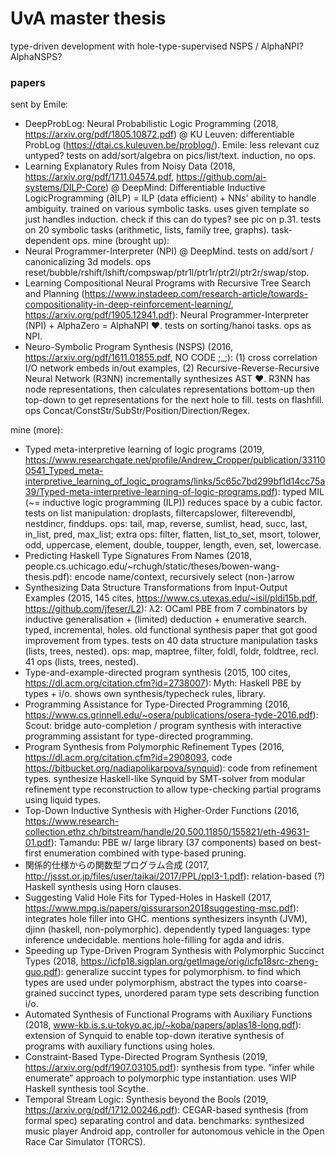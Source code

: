 # UvA master thesis

type-driven development with hole-type-supervised NSPS / AlphaNPI? AlphaNSPS?

### papers

sent by Emile:
- DeepProbLog: Neural Probabilistic Logic Programming (2018, https://arxiv.org/pdf/1805.10872.pdf) @ KU Leuven: differentiable ProbLog (https://dtai.cs.kuleuven.be/problog/). Emile: less relevant cuz untyped? tests on add/sort/algebra on pics/list/text. induction, no ops.
- Learning Explanatory Rules from Noisy Data (2018, https://arxiv.org/pdf/1711.04574.pdf, https://github.com/ai-systems/DILP-Core) @ DeepMind: Differentiable Inductive LogicProgramming (∂ILP) = ILP (data efficient) + NNs' ability to handle ambiguity. trained on various symbolic tasks. uses given template so just handles induction. check if this can do types? see pic on p.31. tests on 20 symbolic tasks (arithmetic, lists, family tree, graphs). task-dependent ops.
mine (brought up):
- Neural Programmer-Interpreter (NPI) @ DeepMind. tests on add/sort / canonicalizing 3d models. ops reset/bubble/rshift/lshift/compswap/ptr1l/ptr1r/ptr2l/ptr2r/swap/stop.
- Learning Compositional Neural Programs with Recursive Tree Search and Planning (https://www.instadeep.com/research-article/towards-compositionality-in-deep-reinforcement-learning/, https://arxiv.org/pdf/1905.12941.pdf): Neural Programmer-Interpreter (NPI) + AlphaZero = AlphaNPI ❤️. tests on sorting/hanoi tasks. ops as NPI.
- Neuro-Symbolic Program Synthesis (NSPS) (2016, https://arxiv.org/pdf/1611.01855.pdf, NO CODE ;_;): (1) cross correlation I/O network embeds in/out examples, (2) Recursive-Reverse-Recursive Neural Network (R3NN) incrementally synthesizes AST ❤️. R3NN has node representations, then calculates representations bottom-up then top-down to get representations for the next hole to fill. tests on flashfill. ops Concat/ConstStr/SubStr/Position/Direction/Regex.

mine (more):
- Typed meta-interpretive learning of logic programs (2019, https://www.researchgate.net/profile/Andrew_Cropper/publication/331100541_Typed_meta-interpretive_learning_of_logic_programs/links/5c65c7bd299bf1d14cc75a39/Typed-meta-interpretive-learning-of-logic-programs.pdf): typed MIL (~= inductive logic programming (ILP)) reduces space by a cubic factor. tests on list manipulation: droplasts, filtercapslower, filterevendbl, nestdincr, finddups. ops: tail, map, reverse, sumlist, head, succ, last, in_list, pred, max_list; extra ops: filter, flatten, list_to_set, msort, tolower, odd, uppercase, element, double, toupper, length, even, set, lowercase.
- Predicting Haskell Type Signatures From Names (2018, people.cs.uchicago.edu/~rchugh/static/theses/bowen-wang-thesis.pdf): encode name/context, recursively select (non-)arrow
- Synthesizing Data Structure Transformations from Input-Output Examples (2015, 145 cites, https://www.cs.utexas.edu/~isil/pldi15b.pdf, https://github.com/jfeser/L2): λ2: OCaml PBE from 7 combinators by inductive generalisation + (limited) deduction + enumerative search. typed, incremental, holes. old functional synthesis paper that got good improvement from types. tests on 40 data structure manipulation tasks (lists, trees, nested). ops: map, maptree, filter, foldl, foldr, foldtree, recl. 41 ops (lists, trees, nested).
- Type-and-example-directed program synthesis (2015, 100 cites, https://dl.acm.org/citation.cfm?id=2738007): Myth: Haskell PBE by types + i/o. shows own synthesis/typecheck rules, library.
- Programming Assistance for Type-Directed Programming (2016, https://www.cs.grinnell.edu/~osera/publications/osera-tyde-2016.pdf): Scout: bridge auto-completion / program synthesis with interactive programming assistant for type-directed programming.
- Program Synthesis from Polymorphic Refinement Types (2016, https://dl.acm.org/citation.cfm?id=2908093, code https://bitbucket.org/nadiapolikarpova/synquid): code from refinement types. synthesize Haskell-like Synquid by SMT-solver from modular refinement type reconstruction to allow type-checking partial programs using liquid types.
- Top-Down Inductive Synthesis with Higher-Order Functions (2016, https://www.research-collection.ethz.ch/bitstream/handle/20.500.11850/155821/eth-49631-01.pdf): Tamandu: PBE w/ large library (37 components) based on best-first enumeration combined with type-based pruning.
- 関係的仕様からの関数型プログラム合成 (2017, http://jssst.or.jp/files/user/taikai/2017/PPL/ppl3-1.pdf): relation-based (?) Haskell synthesis using Horn clauses.
- Suggesting Valid Hole Fits for Typed-Holes in Haskell (2017, https://www.mpg.is/papers/gissurarson2018suggesting-msc.pdf): integrates hole filler into GHC. mentions synthesizers insynth (JVM), djinn (haskell, non-polymorphic). dependently typed languages: type inference undecidable. mentions hole-filling for agda and idris.
- Speeding up Type-Driven Program Synthesis with Polymorphic Succinct Types (2018, https://icfp18.sigplan.org/getImage/orig/icfp18src-zheng-guo.pdf): generalize succint types for polymorphism. to find which types are used under polymorphism, abstract the types into coarse-grained succinct types, unordered param type sets describing function i/o.
- Automated Synthesis of Functional Programs with Auxiliary Functions (2018, www-kb.is.s.u-tokyo.ac.jp/~koba/papers/aplas18-long.pdf): extension of Synquid to enable top-down iterative synthesis of programs with auxiliary functions using holes.
- Constraint-Based Type-Directed Program Synthesis (2019, https://arxiv.org/pdf/1907.03105.pdf): synthesis from type. “infer while enumerate” approach to polymorphic type instantiation. uses WIP Haskell synthesis tool Scythe.
- Temporal Stream Logic: Synthesis beyond the Bools (2019, https://arxiv.org/pdf/1712.00246.pdf): CEGAR-based synthesis (from formal spec) separating control and data. benchmarks: synthesized music player Android app, controller for autonomous vehicle in the Open Race Car Simulator (TORCS).
